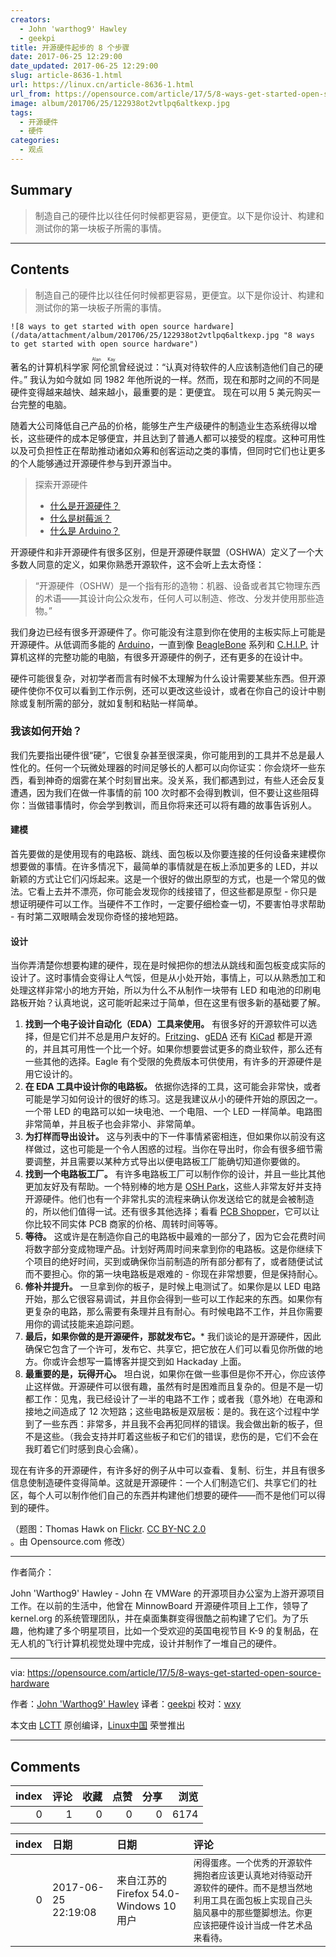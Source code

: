 ```yaml
---
creators:
  - John 'warthog9' Hawley
  - geekpi
title: 开源硬件起步的 8 个步骤
date: 2017-06-25 12:29:00
date_updated: 2017-06-25 12:29:00
slug: article-8636-1.html
url: https://linux.cn/article-8636-1.html
url_from: https://opensource.com/article/17/5/8-ways-get-started-open-source-hardware
image: album/201706/25/122938ot2vtlpq6altkexp.jpg
tags:
  - 开源硬件
  - 硬件
categories:
  - 观点
---
```


## Summary

> 制造自己的硬件比以往任何时候都更容易，更便宜。以下是你设计、构建和测试你的第一块板子所需的事情。

***

<!-- more -->

## Contents

> 
> 制造自己的硬件比以往任何时候都更容易，更便宜。以下是你设计、构建和测试你的第一块板子所需的事情。
> 
> 
> 

`![8 ways to get started with open source hardware](/data/attachment/album/201706/25/122938ot2vtlpq6altkexp.jpg "8 ways to get started with open source hardware")`

著名的计算机科学家<ruby> 阿伦凯 <rp>  （ </rp> <rt>  Alan Kay </rt> <rp>  ） </rp></ruby>曾经说过：“认真对待软件的人应该制造他们自己的硬件。” 我认为如今就如 同 1982 年他所说的一样。然而，现在和那时之间的不同是硬件变得越来越快、越来越小，最重要的是：更便宜。 现在可以用 5 美元购买一台完整的电脑。

随着大公司降低自己产品的价格，能够生产生产级硬件的制造业生态系统得以增长，这些硬件的成本足够便宜，并且达到了普通人都可以接受的程度。这种可用性以及可负担性正在帮助推动诸如众筹和创客运动之类的事情，但同时它们也让更多的个人能够通过开源硬件参与到开源当中。

> 
> 探索开源硬件
> 
> 
> * [什么是开源硬件？](https://opensource.com/resources/what-open-hardware?src=open_hardware_resources_menu)
> * [什么是树莓派？](https://opensource.com/resources/what-raspberry-pi?src=open_hardware_resources_menu)
> * [什么是 Arduino？](https://opensource.com/resources/what-arduino?src=open_hardware_resources_menu)
> 
> 
> 

开源硬件和非开源硬件有很多区别，但是开源硬件联盟（OSHWA）定义了一个大多数人同意的定义，如果你熟悉开源软件，这不会听上去太奇怪：

> 
> “开源硬件（OSHW）是一个指有形的造物：机器、设备或者其它物理东西的术语——其设计向公众发布，任何人可以制造、修改、分发并使用那些造物。”
> 
> 
> 

我们身边已经有很多开源硬件了。你可能没有注意到你在使用的主板实际上可能是开源硬件。从低调而多能的 [Arduino](https://opensource.com/node/20751)，一直到像 [BeagleBone](https://opensource.com/node/35211) 系列和 [C.H.I.P.](https://opensource.com/node/24891) 计算机这样的完整功能的电脑，有很多开源硬件的例子，还有更多的在设计中。

硬件可能很复杂，对初学者而言有时候不太理解为什么设计需要某些东西。但开源硬件使你不仅可以看到工作示例，还可以更改这些设计，或者在你自己的设计中剔除或复制所需的部分，就如复制和粘贴一样简单。

### 我该如何开始？

我们先要指出硬件很“硬”，它很复杂甚至很深奥，你可能用到的工具并不总是最人性化的。任何一个玩微处理器的时间足够长的人都可以向你证实：你会烧坏一些东西，看到神奇的烟雾在某个时刻冒出来。没关系，我们都遇到过，有些人还会反复遭遇，因为我们在做一件事情的前 100 次时都不会得到教训，但不要让这些阻碍你：当做错事情时，你会学到教训，而且你将来还可以将有趣的故事告诉别人。

#### 建模

首先要做的是使用现有的电路板、跳线、面包板以及你要连接的任何设备来建模你想要做的事情。在许多情况下，最简单的事情就是在板上添加更多的 LED，并以新颖的方式让它们闪烁起来。这是一个很好的做出原型的方式，也是一个常见的做法。它看上去并不漂亮，你可能会发现你的线接错了，但这些都是原型 - 你只是想证明硬件可以工作。当硬件不工作时，一定要仔细检查一切，不要害怕寻求帮助 - 有时第二双眼睛会发现你奇怪的接地短路。

#### 设计

当你弄清楚你想要构建的硬件，现在是时候把你的想法从跳线和面包板变成实际的设计了。这时事情会变得让人气馁，但是从小处开始，事情上，可以从熟悉加工和处理这样非常小的地方开始，所以为什么不从制作一块带有 LED 和电池的印刷电路板开始？认真地说，这可能听起来过于简单，但在这里有很多新的基础要了解。

1. **找到一个电子设计自动化（EDA）工具来使用。** 有很多好的开源软件可以选择，但是它们并不总是用户友好的。[Fritzing](http://fritzing.org/home/)、[gEDA](http://www.geda-project.org/) 还有 [KiCad](http://kicad-pcb.org/) 都是开源的，并且其可用性一个比一个好。如果你想要尝试更多的商业软件，那么还有一些其他的选择。Eagle 有个受限的免费版本可供使用，有许多的开源硬件是用它设计的。
2. **在 EDA 工具中设计你的电路板。** 依据你选择的工具，这可能会非常快，或者可能是学习如何设计的很好的练习。这是我建议从小的硬件开始的原因之一。一个带 LED 的电路可以如一块电池、一个电阻、一个 LED 一样简单。电路图非常简单，并且板子也会非常小、非常简单。
3. **为打样而导出设计。** 这与列表中的下一件事情紧密相连，但如果你以前没有这样做过，这也可能是一个令人困惑的过程。当你在导出时，你会有很多细节需要调整，并且需要以某种方式导出以便电路板工厂能确切知道你要做的。
4. **找到一个电路板工厂。** 有许多电路板工厂可以制作你的设计，并且一些比其他更加友好及有帮助。一个特别棒的地方是 [OSH Park](https://oshpark.com/)，这些人非常友好并支持开源硬件。他们也有一个非常扎实的流程来确认你发送给它的就是会被制造的，所以他们值得一试。还有很多其他选择；看看 [PCB Shopper](http://pcbshopper.com/)，它可以让你比较不同实体 PCB 商家的价格、周转时间等等。
5. **等待。** 这或许是在制造你自己的电路板中最难的一部分了，因为它会花费时间将数字部分变成物理产品。计划好两周时间来拿到你的电路板。这是你继续下个项目的绝好时间，买到或确保你当前制造的所有部分都有了，或者随便试试而不要担心。你的第一块电路板是艰难的 - 你现在非常想要，但是保持耐心。
6. **修补并提升。** 一旦拿到你的板子，是时候上电测试了。如果你是以 LED 电路开始，那么它很容易调试，并且你会得到一些可以工作起来的东西。如果你有更复杂的电路，那么需要有条理并且有耐心。有时候电路不工作，并且你需要用你的调试技能来追踪问题。
7. **最后，如果你做的是开源硬件，那就发布它。**\* 我们谈论的是开源硬件，因此确保它包含了一个许可，发布它、共享它，把它放在人们可以看见你所做的地方。你或许会想写一篇博客并提交到如 Hackaday 上面。
8. **最重要的是，玩得开心。** 坦白说，如果你在做一些事但是你不开心，你应该停止这样做。开源硬件可以很有趣，虽然有时是困难而且复杂的。但是不是一切都工作：见鬼，我已经设计了一半的电路不工作；或者我（意外地）在电源和接地之间造成了 12 次短路；这些电路板是双层板：是的。我在这个过程中学到了一些东西：非常多，并且我不会再犯同样的错误。我会做出新的板子，但不是这些。（我会支持并盯着这些板子和它们的错误，悲伤的是，它们不会在我盯着它们时感到良心会痛）。

现在有许多的开源硬件，有许多好的例子从中可以查看、复制、衍生，并且有很多信息使制造硬件变得简单。这就是开源硬件：一个人们制造它们、共享它们的社区，每个人可以制作他们自己的东西并构建他们想要的硬件——而不是他们可以得到的硬件。

（题图：Thomas Hawk on [Flickr](https://www.flickr.com/photos/thomashawk/3048157616/in/photolist-5DmB4E-BzrZ4-5aUXCN-nvBWYa-qbkwAq-fEFeDm-fuZxgC-dufA8D-oi8Npd-b6FiBp-7ChGA3-aSn7xK-7NXMyh-a9bQQr-5NG9W7-agCY7E-4QD9zm-7HLTtj-4uCiHy-bYUUtG). [CC BY-NC 2.0](https://creativecommons.org/licenses/by-nc/2.0/) 。由 Opensource.com 修改）

---

作者简介：

John 'Warthog9' Hawley - John 在 VMWare 的开源项目办公室为上游开源项目工作。在以前的生活中，他曾在 MinnowBoard 开源硬件项目上工作，领导了 kernel.org 的系统管理团队，并在桌面集群变得很酷之前构建了它们。为了乐趣，他构建了多个明星项目，比如一个受欢迎的英国电视节目 K-9 的复制品，在无人机的飞行计算机视觉处理中完成，设计并制作了一堆自己的硬件。

---

via: <https://opensource.com/article/17/5/8-ways-get-started-open-source-hardware>

作者：[John 'Warthog9' Hawley](https://opensource.com/article/17/5/8-ways-get-started-open-source-hardware) 译者：[geekpi](https://github.com/geekpi) 校对：[wxy](https://github.com/wxy)

本文由 [LCTT](https://github.com/LCTT/TranslateProject) 原创编译，[Linux中国](https://linux.cn/) 荣誉推出

***

## Comments


|   index |   评论 |   收藏 |   点赞 |   分享 |   浏览 |
|--------:|-------:|-------:|-------:|-------:|-------:|
|       0 |      1 |      0 |      0 |      0 |   6174 |

|   index | 日期                | 日期                                    | 评论                                                                                                                                                                               |
|--------:|:--------------------|:----------------------------------------|:-----------------------------------------------------------------------------------------------------------------------------------------------------------------------------------|
|       0 | 2017-06-25 22:19:08 | 来自江苏的 Firefox 54.0-Windows 10 用户 | `闲得蛋疼。一个优秀的开源软件拥抱者应该更认真地对待驱动开源软件的硬件。而不是想当然地利用工具在面包板上实现自己头脑风暴中的那些蹩脚想法。你更应该把硬件设计当成一件艺术品来看待。` |
